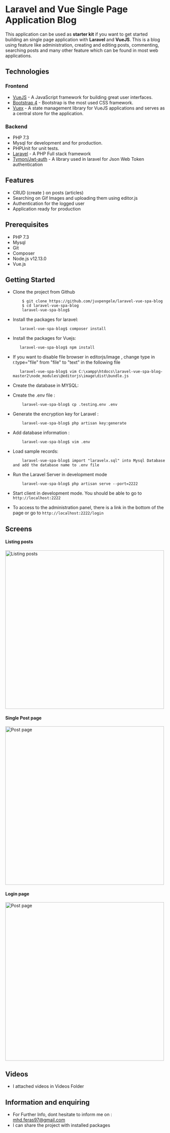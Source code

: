 # Laravel and Vue Single Page Application Blog

This application can be used as **starter kit** if you want to get started building an single page application with **Laravel** 
and **VueJS**. 
This is a blog using feature like administration, creating and editing posts, commenting, searching posts and many other feature which can be found in most web applications.

## Technologies

### Frontend

* [VueJS](https://fr.vuejs.org/index.html) - A JavaScript framework for building great user interfaces.
* [Bootstrap 4](https://getbootstrap.com) - Bootstrap is the most used CSS framework.
* [Vuex](https://getbootstrap.com) - A state management library for VueJS applications and serves as a central
store for the application.

### Backend

* PHP 7.3
* Mysql for development and  for production.
* PHPUnit for unit tests.
* [Laravel](http://www.laravel.com) - A PHP Full stack framework
* [Tymon/Jwt-auth](https://jwt-auth.readthedocs.io/en/develop/) - A library used in laravel for Json Web Token authentication

## Features

* CRUD (create ) on posts (articles)
* Searching on Gif Images and uploading them using editor.js
* Authentication for the logged user
* Application ready for production

## Prerequisites

* PHP 7.3
* Mysql
* Git
* Composer
* Node.js v12.13.0
* Vue.js 
## Getting Started

* Clone the project from Github

          $ git clone https://github.com/juvpengele/laravel-vue-spa-blog
          $ cd laravel-vue-spa-blog
          laravel-vue-spa-blog$

* Install the packages for laravel:

         laravel-vue-spa-blog$ composer install

* Install the packages for Vuejs:

         laravel-vue-spa-blog$ npm install
* If you want to disable file browser in editorjs/image , change type in r.type="file" from "file" to "text" in the following file

         laravel-vue-spa-blog$ vim C:\xampp\htdocs\laravel-vue-spa-blog-master2\node_modules\@editorjs\image\dist\bundle.js 

* Create the database in MYSQL:

* Create the .env file :

          laravel-vue-spa-blog$ cp .testing.env .env
        
* Generate the encryption key for Laravel :

          laravel-vue-spa-blog$ php artisan key:generate
        
* Add database information :

          laravel-vue-spa-blog$ vim .env
        

* Load sample records:

          laravel-vue-spa-blog$ import "laravelx.sql" into Mysql Database and add the database name to .env file

* Run the Laravel Server in development mode

          laravel-vue-spa-blog$ php artisan serve --port=2222

* Start client in development mode. You should be able to go to `http://localhost:2222`

* To access to the administration panel, there is a link in the bottom of the page or go to `http://localhost:2222/login`


## Screens

#### Listing posts

<img alt="Listing posts" src="https://i.imgur.com/6pvqPKG.png" width="500">


#### Single Post page

<img alt="Post page" src="https://i.imgur.com/wvQLSYZ.png" width="500">



#### Login page

<img alt="Post page" src="https://i.imgur.com/eWHg0RG.png" width="500">


## Videos

* I attached videos in Videos Folder

## Information and enquiring

* For Further Info, dont hesitate to inform me on : mhd.feras97@gmail.com
* I can share the project with installed packages 
